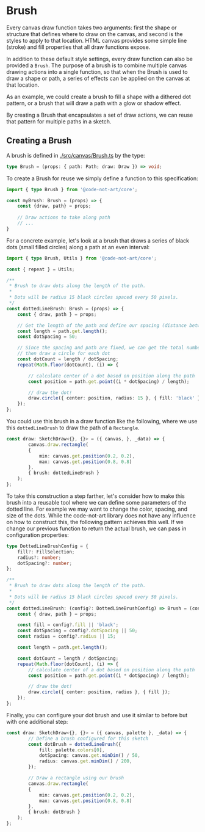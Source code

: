 # Brush

Every canvas draw function takes two arguments: first the shape or structure that defines where to draw on the canvas, and second is the styles to apply to that location. HTML canvas provides some simple line (stroke) and fill properties that all draw functions expose. 

In addition to these default style settings, every draw function can also be provided a `Brush`. The purpose of a brush is to combine multiple canvas drawing actions into a single function, so that when the Brush is used to draw a shape or path, a series of effects can be applied on the canvas at that location.

As an example, we could create a brush to fill a shape with a dithered dot pattern, or a brush that will draw a path with a glow or shadow effect.

By creating a Brush that encapsulates a set of draw actions, we can reuse that pattern for multiple paths in a sketch.

## Creating a Brush

A brush is defined in [./src/canvas/Brush.ts](../src/canvas/Brush.ts) by the type:

```ts
type Brush = (props: { path: Path; draw: Draw }) => void;
```

To create a Brush for reuse we simply define a function to this specification:

```ts
import { type Brush } from '@code-not-art/core';

const myBrush: Brush = (props) => {
	const {draw, path} = props;
	
	// Draw actions to take along path
	// ...
}
```

For a concrete example, let's look at a brush that draws a series of black dots (small filled circles) along a path at an even interval:

```ts
import { type Brush, Utils } from '@code-not-art/core';

const { repeat } = Utils;

/**
 * Brush to draw dots along the length of the path.
 *
 * Dots will be radius 15 black circles spaced every 50 pixels.
 */
const dottedLineBrush: Brush = (props) => {
	const { draw, path } = props;

	// Get the length of the path and define our spacing (distance between dots)
	const length = path.get.length();
	const dotSpacing = 50;

	// Since the spacing and path are fixed, we can get the total number of dots
	// then draw a circle for each dot
	const dotCount = length / dotSpacing;
	repeat(Math.floor(dotCount), (i) => {

		// calculate center of a dot based on position along the path
		const position = path.get.point((i * dotSpacing) / length);

		// draw the dot!
		draw.circle({ center: position, radius: 15 }, { fill: 'black' });
	});
};
```

You could use this brush in a draw function like the following, where we use this `dottedLineBrush` to draw the path of a `Rectangle`.

```ts
const draw: SketchDraw<{}, {}> = ({ canvas, }, _data) => {
		canvas.draw.rectangle(
		{ 
			min: canvas.get.position(0.2, 0.2), 
			max: canvas.get.position(0.8, 0.8) 
		}, 
		{ brush: dottedLineBrush }
	);
};
```

To take this construction a step farther, let's consider how to make this brush into a reusable tool where we can define some parameters of the dotted line. For example we may want to change the color, spacing, and size of the dots. While the code-not-art library does not have any influence on how to construct this, the following pattern achieves this well. If we change our previous function to return the actual brush, we can pass in configuration properties:

```ts
type DottedLineBrushConfig = {
	fill?: FillSelection;
	radius?: number;
	dotSpacing?: number;
};

/**
 * Brush to draw dots along the length of the path.
 *
 * Dots will be radius 15 black circles spaced every 50 pixels.
 */
const dottedLineBrush: (config?: DottedLineBrushConfig) => Brush = (config) => (props) => {
	const { draw, path } = props;

	const fill = config?.fill || 'black';
	const dotSpacing = config?.dotSpacing || 50;
	const radius = config?.radius || 15;

	const length = path.get.length();

	const dotCount = length / dotSpacing;
	repeat(Math.floor(dotCount), (i) => {
		// calculate center of a dot based on position along the path
		const position = path.get.point((i * dotSpacing) / length);

		// draw the dot!
		draw.circle({ center: position, radius }, { fill });
	});
};
```

Finally, you can configure your dot brush and use it similar to before but with one additional step:

```ts
const draw: SketchDraw<{}, {}> = ({ canvas, palette }, _data) => {
		// Define a brush configured for this sketch
		const dotBrush = dottedLineBrush({
			fill: palette.colors[0],
			dotSpacing: canvas.get.minDim() / 50,
			radius: canvas.get.minDim() / 200,
		});

		// Draw a rectangle using our brush
		canvas.draw.rectangle(
		{ 
			min: canvas.get.position(0.2, 0.2), 
			max: canvas.get.position(0.8, 0.8) 
		}, 
		{ brush: dotBrush }
	);
};
```

